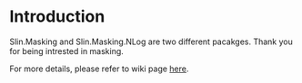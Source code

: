 
# Introduction
Slin.Masking and Slin.Masking.NLog are two different pacakges.
Thank you for being intrested in masking. 

For more details, please refer to wiki page [here](https://github.com/sw0/Slin.Masking/wiki).
